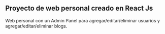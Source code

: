 

## Proyecto de web personal creado en React Js

Web personal con un Admin Panel para agregar/editar/eliminar usuarios y agregar/editar/eliminar blogs.



